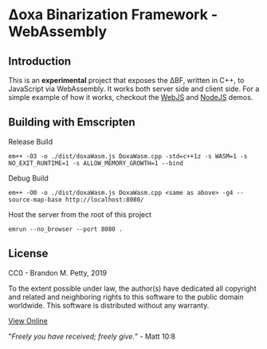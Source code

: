 # Δoxa Binarization Framework - WebAssembly

## Introduction
This is an **experimental** project that exposes the ΔBF, written in C++, to JavaScript via WebAssembly.  It works both server side and client side.  For a simple example of how it works, checkout the [WebJS](../Demo/WebJS) and [NodeJS](../Demo/NodeJS) demos.


## Building with Emscripten
Release Build
```
em++ -O3 -o ./dist/doxaWasm.js DoxaWasm.cpp -std=c++1z -s WASM=1 -s NO_EXIT_RUNTIME=1 -s ALLOW_MEMORY_GROWTH=1 --bind
```

Debug Build
```
em++ -O0 -o ./dist/doxaWasm.js DoxaWasm.cpp <same as above> -g4 --source-map-base http://localhost:8080/
```

Host the server from the root of this project
```
emrun --no_browser --port 8080 .
```

## License
CC0 - Brandon M. Petty, 2019

To the extent possible under law, the author(s) have dedicated all copyright and related and neighboring rights to this software to the public domain worldwide. This software is distributed without any warranty.

[View Online](https://creativecommons.org/publicdomain/zero/1.0/legalcode)

"*Freely you have received; freely give.*" - Matt 10:8